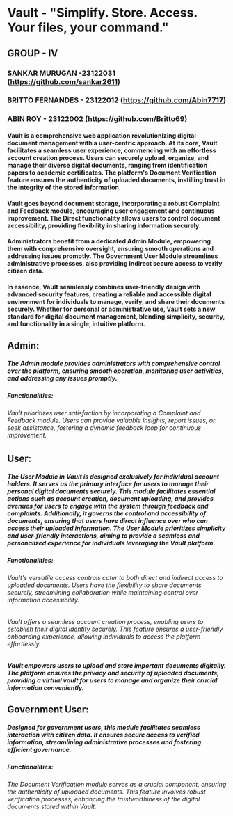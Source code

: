 # Vault -  "Simplify. Store. Access. Your files, your command."
## GROUP - IV
### SANKAR MURUGAN -23122031 (https://github.com/sankar2611)
### BRITTO FERNANDES - 23122012 (https://github.com/Abin7717)
### ABIN ROY - 23122002 (https://github.com/Britto69)


#### Vault is a comprehensive web application revolutionizing digital document management with a user-centric approach. At its core, Vault facilitates a seamless user experience, commencing with an effortless account creation process. Users can securely upload, organize, and manage their diverse digital documents, ranging from identification papers to academic certificates. The platform's Document Verification feature ensures the authenticity of uploaded documents, instilling trust in the integrity of the stored information.

#### Vault goes beyond document storage, incorporating a robust Complaint and Feedback module, encouraging user engagement and continuous improvement. The Direct functionality allows users to control document accessibility, providing flexibility in sharing information securely.

#### Administrators benefit from a dedicated Admin Module, empowering them with comprehensive oversight, ensuring smooth operations and addressing issues promptly. The Government User Module streamlines administrative processes, also providing indirect secure access to verify citizen data.

#### In essence, Vault seamlessly combines user-friendly design with advanced security features, creating a reliable and accessible digital environment for individuals to manage, verify, and share their documents securely. Whether for personal or administrative use, Vault sets a new standard for digital document management, blending simplicity, security, and functionality in a single, intuitive platform.

## Admin: 
#####     The Admin module provides administrators with comprehensive control over the platform, ensuring smooth operation, monitoring user activities, and addressing any issues promptly.
##### Functionalities:
######                 Vault prioritizes user satisfaction by incorporating a Complaint and Feedback module. Users can provide valuable insights, report issues, or seek assistance,  fostering a dynamic feedback loop for continuous improvement.


## User: 
#####    The User Module in Vault is designed exclusively for individual account holders. It serves as the primary interface for users to manage their personal digital documents securely. This module facilitates essential actions such as account creation, document uploading, and provides avenues for users to engage with the system through feedback and complaints. Additionally, it governs the control and accessibility of documents, ensuring that users have direct influence over who can access their uploaded information. The User Module prioritizes simplicity and user-friendly interactions, aiming to provide a seamless and personalized experience for individuals leveraging the Vault platform.

##### Functionalities:
######                 Vault's versatile access controls cater to both direct and indirect access to uploaded documents. Users have the flexibility to share documents securely, streamlining collaboration while maintaining control over information accessibility.
######    Vault offers a seamless account creation process, enabling users to establish their digital identity securely. This feature ensures a user-friendly onboarding experience, allowing individuals to access the platform effortlessly. 
#####     Vault empowers users to upload and store important documents digitally. The platform ensures the privacy and security of uploaded documents, providing a virtual vault for users to manage and organize their crucial information conveniently.



## Government User: 
#####   Designed for government users, this module facilitates seamless interaction with citizen data. It ensures secure access to verified information, streamlining administrative processes and fostering efficient governance.
##### Functionalities:
######                The Document Verification module serves as a crucial component, ensuring the authenticity of uploaded documents. This feature involves robust verification processes, enhancing the trustworthiness of the digital documents stored within Vault.



                    



